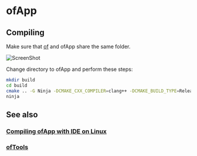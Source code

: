 ofApp
=====


Compiling
---------

Make sure that [of](https://github.com/ofnode/of) and ofApp share the same folder.

![ScreenShot](http://i.imgur.com/xTQQYv4.png)

Change directory to ofApp and perform these steps:

```bash
mkdir build
cd build
cmake .. -G Ninja -DCMAKE_CXX_COMPILER=clang++ -DCMAKE_BUILD_TYPE=Release
ninja
```


See also
--------

### [Compiling ofApp with IDE on Linux](https://github.com/ofnode/of/wiki/Compiling-ofApp-with-IDE-on-Linux)

### [ofTools](https://github.com/ofnode/ofTools)
